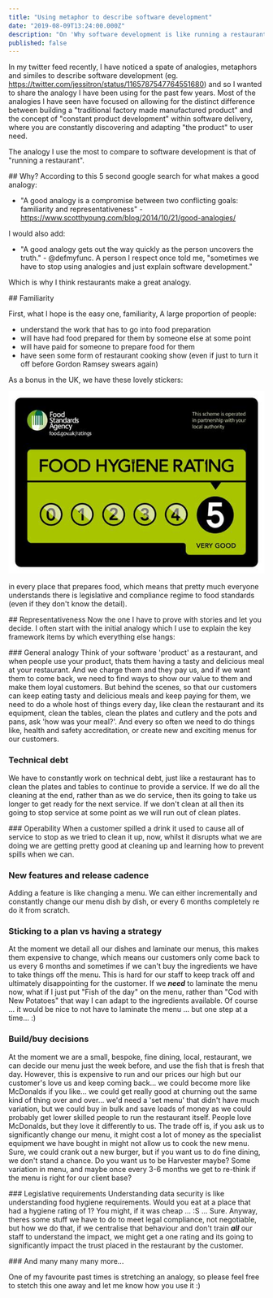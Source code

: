```yaml
---
title: "Using metaphor to describe software development" 
date: "2019-08-09T13:24:00.000Z"
description: "On 'Why software development is like running a restaurant' and 'What metaphor do you use to usefully describe the act of software development?'"
published: false
---
```

In my twitter feed recently, I have noticed a spate of analogies, metaphors and similes to describe software development (eg. https://twitter.com/jessitron/status/1165787547764551680) and so I wanted to share the analogy I have been using for the past few years. Most of the analogies I have seen have focused on allowing for the distinct difference between building a "traditional factory made manufactured product" and the concept of "constant product development" within software delivery, where you are constantly discovering and adapting "the product" to user need. 

The analogy I use the most to compare to software development is that of "running a restaurant". 

## Why?
According to this 5 second google search for what makes a good analogy: 

- "A good analogy is a compromise between two conflicting goals: familiarity and representativeness" - https://www.scotthyoung.com/blog/2014/10/21/good-analogies/

I would also add:

- "A good analogy gets out the way quickly as the person uncovers the truth." - @defmyfunc. A person I respect once told me, "sometimes we have to stop using analogies and just explain software development."

Which is why I think restaurants make a great analogy.

## Familiarity

First, what I hope is the easy one, familiarity, A large proportion of people:
- understand the work that has to go into food preparation
- will have had food prepared for them by someone else at some point
- will have paid for someone to prepare food for them 
- have seen some form of restaurant cooking show (even if just to turn it off before Gordon Ramsey swears again)

As a bonus in the UK, we have these lovely stickers:

![An image of a food hygiene sticker.](./food_hygiene_example.jpg)

in every place that prepares food, which means that pretty much everyone understands there is legislative and compliance regime to food standards (even if they don't know the detail).

## Representativeness
Now the one I have to prove with stories and let you decide. I often start with the initial analogy which I use to explain the key framework items by which everything else hangs:

### General analogy
Think of your software 'product' as a restaurant, and when people use your product, thats them having a tasty and delicious meal at your restaurant. And we charge them and they pay us, and if we want them to come back, we need to find ways to show our value to them and make them loyal customers. But behind the scenes, so that our customers can keep eating tasty and delicious meals and keep paying for them, we need to do a whole host of things every day, like clean the restaurant and its equipment, clean the tables, clean the plates and cutlery and the pots and pans, ask 'how was your meal?'. And every so often we need to do things like, health and safety accreditation, or create new and exciting menus for our customers.

### Technical debt
We have to constantly work on technical debt, just like a restaurant has to clean the plates and tables to continue to provide a service. If we do all the cleaning at the end, rather than as we do service, then its going to take us longer to get ready for the next service. If we don't clean at all then its going to stop service at some point as we will run out of clean plates.

### Operability
When a customer spilled a drink it used to cause all of service to stop as we tried to clean it up, now, whilst it disrupts what we are doing we are getting pretty good at cleaning up and learning how to prevent spills when we can.

### New features and release cadence
Adding a feature is like changing a menu. We can either incrementally and constantly change our menu dish by dish, or every 6 months completely re do it from scratch.

### Sticking to a plan vs having a strategy
At the moment we detail all our dishes and laminate our menus, this makes them expensive to change, which means our customers only come back to us every 6 months and sometimes if we can't buy the ingredients we have to take things off the menu. This is hard for our staff to keep track off and ultimately disappointing for the customer. If we ***need*** to laminate the menu now, what if I just put "Fish of the day" on the menu, rather than "Cod with New Potatoes" that way I can adapt to the ingredients available. Of course ... it would be nice to not have to laminate the menu ... but one step at a time... :)

### Build/buy decisions
At the moment we are a small, bespoke, fine dining, local, restaurant, we can decide our menu just the week before, and use the fish that is fresh that day. However, this is expensive to run and our prices our high but our customer's love us and keep coming back... we could become more like McDonalds if you like... we could get really good at churning out the same kind of thing over and over... we'd need a 'set menu' that didn't have much variation, but we could buy in bulk and save loads of money as we could probably get lower skilled people to run the restaurant itself. People love McDonalds, but they love it differently to us. The trade off is, if you ask us to significantly change our menu, it might cost a lot of money as the specialist equipment we have bought in might not allow us to cook the new menu. Sure, we could crank out a new burger, but if you want us to do fine dining, we don't stand a chance. Do you want us to be Harvester maybe? Some variation in menu, and maybe once every 3-6 months we get to re-think if the menu is right for our client base? 

### Legislative requirements
Understanding data security is like understanding food hygiene requirements. Would you eat at a place that had a hygiene rating of 1? You might, if it was cheap ... :S ... Sure. Anyway, theres some stuff we have to do to meet legal compliance, not negotiable, but how we do that, if we centralise that behaviour and don't train ***all*** our staff to understand the impact, we might get a one rating and its going to significantly impact the trust placed in the restaurant by the customer.

### And many many many more...

One of my favourite past times is stretching an analogy, so please feel free to stetch this one away and let me know how you use it :)